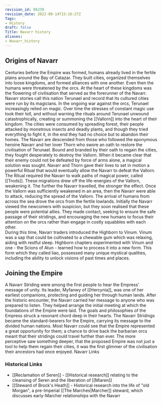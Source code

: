 ```yaml
---
revision_id: 96239
revision_date: 2022-09-14T15:16:27Z
Tags:
- History
draft: false
Title: Navarr history
aliases:
- Navarr_history
---
```

## Origins of Navarr
Centuries before the Empire was formed, humans already lived in the fertile plains around the Bay of Catazar. They built cities, organized themselves into loose kingdoms, and formed alliances with one another. Even then the humans were threatened by the orcs. At the heart of these kingdoms was the flowering of civilisation that served as the forerunner of the Navarr. Navarr stories call this nation Terunael and record that its cultured cities were run by its magicians.
In the ongoing war against the orcs, Terunael increasingly relied on magic. Over time the stresses of constant magic use took their toll, and without warning the rituals around Terunael unwound catastrophically, creating or summoning the [[Vallorn]] into the heart of their kingdom. The cities were consumed by spreading forest, their people attacked by monstrous insects and deadly plants, and though they tried everything to fight it, in the end they had no choice but to abandon their homes.
The Navarr are descended from those who followed the eponymous heroine Navarr and her lover Thorn who swore an oath to restore the civilisation of Terunael. Bound and branded by their oath to regain the cities, they fought desperately to destroy the Vallorn. When it became clear that their enemy could not be defeated by force of arms alone, a magical solution was sought. Navarr and Thorn gave their lives to set in motion a powerful Ritual that would eventually allow the Navarr to defeat the Vallorn. 
The Ritual required the Navarr to walk paths of magical power, called [[Trods]]. These migrations drew off the life-energies of the Vallorn, weakening it. The further the Navarr travelled, the stronger the effect. Once the Vallorn was sufficiently weakened in an area, then the Navarr were able to attack, reducing the spread of the Vallorn.
The arrival of humans from across the sea drove the orcs from the fertile lowlands. Initially the Navarr viewed the newcomers with suspicion, but they soon realised that these people were potential allies. They made contact, seeking to ensure the safe passage of their stridings, and encouraging the new humans to focus their attention on the orcs rather than engage in costly squabbles with each other.  
During this time, Navarr traders introduced the Highborn to Vinum. Vinum was a sap that could be cultivated to a chewable gum which was relaxing, aiding with restful sleep. Highborn chapters experimented with Vinum and one - the Scions of Atun - learned how to process it into a new form. This form which they called liao, possessed many unique mystical qualities, including the ability to unlock visions of past times and places.
## Joining the Empire
A Navarr Striding were among the first people to hear the Empress' message of unity. Its leader, Myfanwy of [[Hercynia]], was one of her earliest companions, protecting and guiding her through human lands. After the historic encounter, the Navarr carried her message to anyone who was prepared to listen. They helped arrange the initial meeting at which the foundations of the Empire were laid. The goals and philosophies of the Empress struck a resonant chord deep in their hearts. The Navarr Stridings became the standard-bearers for the Empire, carrying its message to the divided human nations.
Most Navarr could see that the Empire represented a great opportunity for them; a chance to drive back the barbarian orcs meant that their stridings could travel further than ever. The more perceptive saw something deeper, that the proposed Empire was not just a tool to help them regain their cities, it was the first glimmer of the civilisation their ancestors had once enjoyed.
Navarr Links
### Historical Links
* [[Reclamation of Seren]] - [[Historical research]] relating to the cleansing of Seren and the liberation of [[Miaren]]
* [[Steward of Brock's Heath]] - Historical research into the life of "old Morgan", a pre-Imperial [[The Marches|Marcher]] steward, which discusses early-Marcher relationships with the Navarr